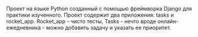 Проект на языке Python созданный с помощью фреймворка Django для практики изученного.
Проект содержит два приложения: tasks и rocket_app.
Rocket_app - чисто тесты,
Tasks - нечто вроде онлайн-ежедневника - можно добавить задачу и указать ее приоритет.
